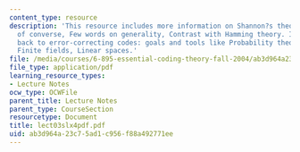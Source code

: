```yaml
---
content_type: resource
description: 'This resource includes more information on Shannon?s theory i.e. Proof
  of converse, Few words on generality, Contrast with Hamming theory. It talks about
  back to error-correcting codes: goals and tools like Probability theory, Algebra:
  Finite fields, Linear spaces.'
file: /media/courses/6-895-essential-coding-theory-fall-2004/ab3d964a23c75ad1c956f88a492771ee_lect03slx4pdf.pdf
file_type: application/pdf
learning_resource_types:
- Lecture Notes
ocw_type: OCWFile
parent_title: Lecture Notes
parent_type: CourseSection
resourcetype: Document
title: lect03slx4pdf.pdf
uid: ab3d964a-23c7-5ad1-c956-f88a492771ee
---
```

